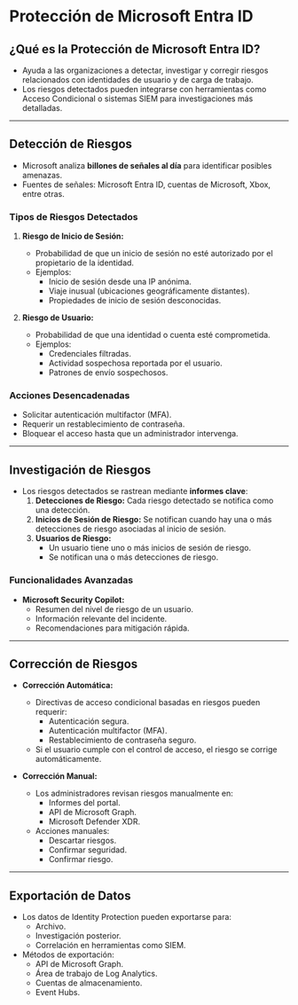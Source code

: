 # Protección de Microsoft Entra ID

## ¿Qué es la Protección de Microsoft Entra ID?
- Ayuda a las organizaciones a detectar, investigar y corregir riesgos relacionados con identidades de usuario y de carga de trabajo.
- Los riesgos detectados pueden integrarse con herramientas como Acceso Condicional o sistemas SIEM para investigaciones más detalladas.

---

## Detección de Riesgos
- Microsoft analiza **billones de señales al día** para identificar posibles amenazas.
- Fuentes de señales: Microsoft Entra ID, cuentas de Microsoft, Xbox, entre otras.

### Tipos de Riesgos Detectados
1. **Riesgo de Inicio de Sesión:**
   - Probabilidad de que un inicio de sesión no esté autorizado por el propietario de la identidad.
   - Ejemplos:
     - Inicio de sesión desde una IP anónima.
     - Viaje inusual (ubicaciones geográficamente distantes).
     - Propiedades de inicio de sesión desconocidas.

2. **Riesgo de Usuario:**
   - Probabilidad de que una identidad o cuenta esté comprometida.
   - Ejemplos:
     - Credenciales filtradas.
     - Actividad sospechosa reportada por el usuario.
     - Patrones de envío sospechosos.

### Acciones Desencadenadas
- Solicitar autenticación multifactor (MFA).
- Requerir un restablecimiento de contraseña.
- Bloquear el acceso hasta que un administrador intervenga.

---

## Investigación de Riesgos
- Los riesgos detectados se rastrean mediante **informes clave**:
  1. **Detecciones de Riesgo:** Cada riesgo detectado se notifica como una detección.
  2. **Inicios de Sesión de Riesgo:** Se notifican cuando hay una o más detecciones de riesgo asociadas al inicio de sesión.
  3. **Usuarios de Riesgo:**
     - Un usuario tiene uno o más inicios de sesión de riesgo.
     - Se notifican una o más detecciones de riesgo.

### Funcionalidades Avanzadas
- **Microsoft Security Copilot:**
  - Resumen del nivel de riesgo de un usuario.
  - Información relevante del incidente.
  - Recomendaciones para mitigación rápida.

---

## Corrección de Riesgos
- **Corrección Automática:**
  - Directivas de acceso condicional basadas en riesgos pueden requerir:
    - Autenticación segura.
    - Autenticación multifactor (MFA).
    - Restablecimiento de contraseña seguro.
  - Si el usuario cumple con el control de acceso, el riesgo se corrige automáticamente.

- **Corrección Manual:**
  - Los administradores revisan riesgos manualmente en:
    - Informes del portal.
    - API de Microsoft Graph.
    - Microsoft Defender XDR.
  - Acciones manuales:
    - Descartar riesgos.
    - Confirmar seguridad.
    - Confirmar riesgo.

---

## Exportación de Datos
- Los datos de Identity Protection pueden exportarse para:
  - Archivo.
  - Investigación posterior.
  - Correlación en herramientas como SIEM.
- Métodos de exportación:
  - API de Microsoft Graph.
  - Área de trabajo de Log Analytics.
  - Cuentas de almacenamiento.
  - Event Hubs.

